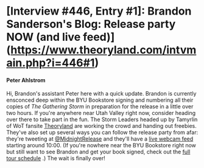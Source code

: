 # [Interview #446, Entry #1]: Brandon Sanderson's Blog: Release party NOW (and live feed)](https://www.theoryland.com/intvmain.php?i=446#1)

#### Peter Ahlstrom

Hi, Brandon's assistant Peter here with a quick update. Brandon is currently ensconced deep within the BYU Bookstore signing and numbering all their copies of
*The Gathering Storm*
in preparation for the release in a little over two hours. If you're anywhere near Utah Valley right now, consider heading over there to take part in the fun. The Storm Leaders headed up by Tamyrlin of WoT fansite
[Theoryland](http://www.theoryland.com/)
are working the crowd and handing out freebies. They've also set up several ways you can follow the release party from afar: they're tweeting at
[@MidnightRelease](http://twitter.com/midnightrelease)
and they'll have a
[live webcam feed](http://www.ustream.tv/channel/the-gathering-storm---midnight-release)
starting around 10:00. (If you're nowhere near the BYU Bookstore right now but still want to see Brandon and get your book signed, check out the
[full tour schedule](http://brandonsanderson.com/events)
.) The wait is finally over!

